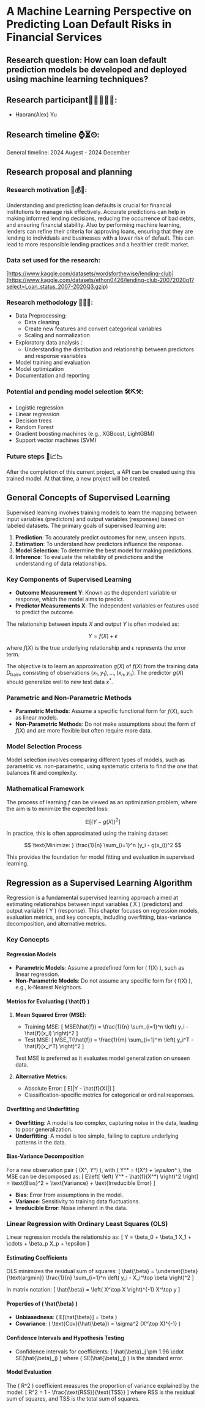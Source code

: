# A Machine Learning Perspective on Predicting Loan Default Risks in Financial Services

## Research question: How can loan default prediction models be developed and deployed using machine learning techniques?

## Research participant👨‍🔬👩‍🔬🥼:
- Haoran(Alex) Yu

## Research timeline ⌚⏳⏲:
General timeline: 2024 Augest - 2024 December

## Research proposal and planning

### Research motivation 🧐💰💵:
Understanding and predicting loan defaults is crucial for financial institutions to manage risk effectively. Accurate predictions can help in making informed lending decisions, reducing the occurrence of bad debts, and ensuring financial stability. Also by performing machine learning, lenders can refine their criteria for approving loans, ensuring that they are lending to individuals and businesses with a lower risk of default. This can lead to more responsible lending practices and a healthier credit market.

### Data set used for the research:
[https://www.kaggle.com/datasets/wordsforthewise/lending-club](https://www.kaggle.com/datasets/ethon0426/lending-club-20072020q1?select=Loan_status_2007-2020Q3.gzip)

### Research methodology 📏🧰🦾:
- Data Preprocessing: 
  - Data cleaning
  - Create new features and convert categorical variables
  - Scaling and normalization
- Exploratory data analysis：
  - Understanding the distribution and relationship between predictors and response vasriables
- Model training and evaluation
- Model optimization
- Documentation and reporting

### Potential and pending model selection 🛠⛏⚒:
- Logistic regression
- Linear regression
- Decision trees
- Random Forest
- Gradient boosting machines (e.g., XGBoost, LightGBM)
- Support vector machines (SVM)

### Future steps 🔮📈📉
After the completion of this current project, a API can be created using this trained model. At that time, a new project will be created.

## General Concepts of Supervised Learning

Supervised learning involves training models to learn the mapping between input variables (predictors) and output variables (responses) based on labeled datasets. The primary goals of supervised learning are:

1. **Prediction**: To accurately predict outcomes for new, unseen inputs.
2. **Estimation**: To understand how predictors influence the response.
3. **Model Selection**: To determine the best model for making predictions.
4. **Inference**: To evaluate the reliability of predictions and the understanding of data relationships.

### Key Components of Supervised Learning

- **Outcome Measurement Y**: Known as the dependent variable or response, which the model aims to predict.
- **Predictor Measurements X**: The independent variables or features used to predict the outcome.

The relationship between inputs $X$ and output $Y$ is often modeled as:

$$
Y = f(X) + \epsilon
$$

where $f(X)$ is the true underlying relationship and $\epsilon$ represents the error term.

The objective is to learn an approximation $g(X)$ of $f(X)$ from the training data $D_{\text{train}}$, consisting of observations $(x_1, y_1), \ldots, (x_n, y_n)$. The predictor $g(X)$ should generalize well to new test data $x^*$.

### Parametric and Non-Parametric Methods

- **Parametric Methods**: Assume a specific functional form for $f(X)$, such as linear models.
- **Non-Parametric Methods**: Do not make assumptions about the form of $f(X)$ and are more flexible but often require more data.

### Model Selection Process

Model selection involves comparing different types of models, such as parametric vs. non-parametric, using systematic criteria to find the one that balances fit and complexity.

### Mathematical Framework

The process of learning $f$ can be viewed as an optimization problem, where the aim is to minimize the expected loss:

$$
\mathbb{E}[(Y - g(X))^2]
$$

In practice, this is often approximated using the training dataset:

$$
\text{Minimize: } \frac{1}{n} \sum_{i=1}^n (y_i - g(x_i))^2
$$

This provides the foundation for model fitting and evaluation in supervised learning.

## Regression as a Supervised Learning Algorithm

Regression is a fundamental supervised learning approach aimed at estimating relationships between input variables \( X \) (predictors) and output variable \( Y \) (response). This chapter focuses on regression models, evaluation metrics, and key concepts, including overfitting, bias-variance decomposition, and alternative metrics.

### Key Concepts

#### Regression Models
- **Parametric Models**: Assume a predefined form for \( f(X) \), such as linear regression.
- **Non-Parametric Models**: Do not assume any specific form for \( f(X) \), e.g., k-Nearest Neighbors.

#### Metrics for Evaluating \( \hat{f} \)
1. **Mean Squared Error (MSE)**:
   - Training MSE:
     \[
     MSE(\hat{f}) = \frac{1}{n} \sum_{i=1}^n \left( y_i - \hat{f}(x_i) \right)^2
     \]
   - Test MSE:
     \[
     MSE_T(\hat{f}) = \frac{1}{m} \sum_{i=1}^m \left( y_i^T - \hat{f}(x_i^T) \right)^2
     \]

   Test MSE is preferred as it evaluates model generalization on unseen data.

2. **Alternative Metrics**:
   - Absolute Error:
     \[
     E[|Y - \hat{f}(X)|]
     \]
   - Classification-specific metrics for categorical or ordinal responses.

#### Overfitting and Underfitting
- **Overfitting**: A model is too complex, capturing noise in the data, leading to poor generalization.
- **Underfitting**: A model is too simple, failing to capture underlying patterns in the data.

#### Bias-Variance Decomposition
For a new observation pair \( (X^*, Y^*) \), with \( Y^* = f(X^*) + \epsilon^* \), the MSE can be decomposed as:
\[
E\left[ \left( Y^* - \hat{f}(X^*) \right)^2 \right] = \text{Bias}^2 + \text{Variance} + \text{Irreducible Error}
\]
- **Bias**: Error from assumptions in the model.
- **Variance**: Sensitivity to training data fluctuations.
- **Irreducible Error**: Noise inherent in the data.

### Linear Regression with Ordinary Least Squares (OLS)
Linear regression models the relationship as:
\[
Y = \beta_0 + \beta_1 X_1 + \cdots + \beta_p X_p + \epsilon
\]
#### Estimating Coefficients
OLS minimizes the residual sum of squares:
\[
\hat{\beta} = \underset{\beta}{\text{argmin}} \frac{1}{n} \sum_{i=1}^n \left( y_i - X_i^\top \beta \right)^2
\]

In matrix notation:
\[
\hat{\beta} = \left( X^\top X \right)^{-1} X^\top y
\]

#### Properties of \( \hat{\beta} \)
- **Unbiasedness**: \( E[\hat{\beta}] = \beta \)
- **Covariance**: \( \text{Cov}(\hat{\beta}) = \sigma^2 (X^\top X)^{-1} \)

#### Confidence Intervals and Hypothesis Testing
- Confidence intervals for coefficients:
  \[
  \hat{\beta}_j \pm 1.96 \cdot SE(\hat{\beta}_j)
  \]
  where \( SE(\hat{\beta}_j) \) is the standard error.

#### Model Evaluation
The \( R^2 \) coefficient measures the proportion of variance explained by the model:
\[
R^2 = 1 - \frac{\text{RSS}}{\text{TSS}}
\]
where RSS is the residual sum of squares, and TSS is the total sum of squares.
